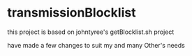 # transmissionBlocklist
this project is based on johntyree's getBlocklist.sh project

have made a few changes to suit my and many Other's needs


